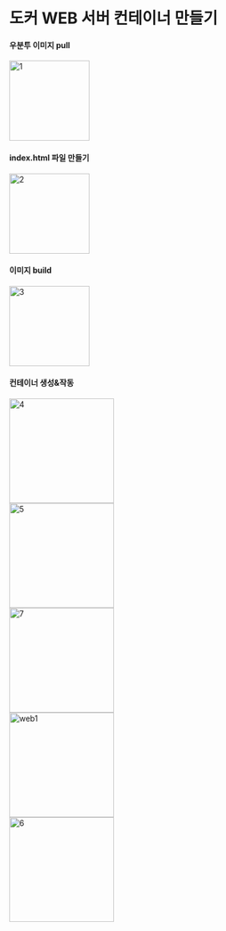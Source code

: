 # 도커 WEB 서버 컨테이너 만들기
#### 우분투 이미지 pull ####
<img width="auto" height="144" alt="1" src="https://github.com/user-attachments/assets/6517dc6c-dd72-4e0e-89f8-aff856c370e0" /><br>
#### index.html 파일 만들기 ####
<img width="auto" height="144" alt="2" src="https://github.com/user-attachments/assets/48a340d3-d986-4a00-b239-4db3c0df6e47" /><br>
#### 이미지 build ####
<img width="auto" height="144" alt="3" src="https://github.com/user-attachments/assets/0ead590d-ff91-4eae-8d2d-b772cddba46d" /><br>
#### 컨테이너 생성&작동 ####
<img width="auto" height="188" alt="4" src="https://github.com/user-attachments/assets/577a3042-cfc6-4719-ae12-ccb8b88ce1f6" /><br>
<img width="auto" height="188" alt="5" src="https://github.com/user-attachments/assets/5952249a-b2c7-4e8e-bb8e-860ab228bf54" /><br>
<img width="auto" height="188" alt="7" src="https://github.com/user-attachments/assets/5613b30e-e91d-4176-a61c-cced39d233bf" /><br>
<img width="auto" height="188" alt="web1" src="https://github.com/user-attachments/assets/5bacfd14-766d-4876-ae54-10e411461619" /><br>
<img width="auto" height="188" alt="6" src="https://github.com/user-attachments/assets/11979cb6-4ed9-4c97-b127-27cc639b4eca" /><br>





